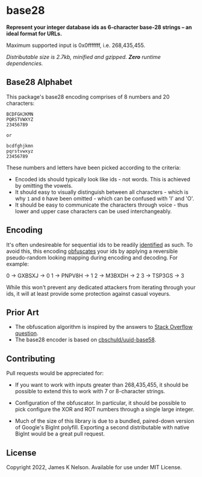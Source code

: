 # base28

**Represent your integer database ids as 6-character base-28 strings – an ideal format for URLs.**

Maximum supported input is 0x0fffffff, i.e. 268,435,455.

*Distributable size is 2.7kb, minified and gzipped. **Zero** runtime dependencies.*


## Base28 Alphabet

This package's base28 encoding comprises of 8 numbers and 20 characters:

```
BCDFGHJKMN
PQRSTVWXYZ
23456789

or

bcdfghjkmn
pqrstvwxyz
23456789
```

These numbers and letters have been picked according to the criteria:

- Encoded ids should typically look like ids - not words. This is achieved by omitting the vowels.
- It should easy to visually distinguish between all characters - which is why `1` and `0` have been omitted - which can be confused with 'I' and 'O'.
- It should be easy to communicate the characters through voice - thus lower and upper case characters can be used interchangeably.


## Encoding

It's often undesireable for sequential ids to be readily [identified](https://en.wikipedia.org/wiki/German_tank_problem) as such. To avoid this, this encoding [obfuscates](https://stackoverflow.com/questions/8554286/obfuscating-an-id) your ids by applying a reversible pseudo-random looking mapping during encoding and decoding. For example:

0 -> GXBSXJ -> 0
1 -> PNPV8H -> 1
2 -> M3BXDH -> 2
3 -> TSP3GS -> 3

While this won't prevent any dedicated attackers from iterating through your ids, it will at least provide some protection against casual voyeurs.


## Prior Art

- The obfuscation algorithm is inspired by the answers to [Stack Overflow question](https://stackoverflow.com/questions/8554286/obfuscating-an-id).
- The base28 encoder is based on [cbschuld/uuid-base58](https://github.com/cbschuld/uuid-base58).


## Contributing

Pull requests would be appreciated for:

- If you want to work with inputs greater than 268,435,455, it should be possible to extend this to work with 7 or 8-character strings.

- Configuration of the obfuscator. In particular, it should be possible to pick configure the XOR and ROT numbers through a single large integer.

- Much of the size of this library is due to a bundled, paired-down version of Google's BigInt polyfill. Exporting a second distributable with native BigInt would be a great pull request.


## License

Copyright 2022, James K Nelson. Available for use under MIT License.